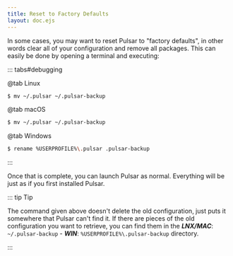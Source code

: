 ```yaml
---
title: Reset to Factory Defaults
layout: doc.ejs
---
```


In some cases, you may want to reset Pulsar to "factory defaults", in other
words clear all of your configuration and remove all packages. This can easily
be done by opening a terminal and executing:

::: tabs#debugging

@tab Linux

```sh
$ mv ~/.pulsar ~/.pulsar-backup
```

@tab macOS

```sh
$ mv ~/.pulsar ~/.pulsar-backup
```

@tab Windows

```sh
$ rename %USERPROFILE%\.pulsar .pulsar-backup
```

:::

Once that is complete, you can launch Pulsar as normal. Everything will be just
as if you first installed Pulsar.

::: tip Tip

The command given above doesn't delete the old configuration, just puts it
somewhere that Pulsar can't find it. If there are pieces of the old
configuration you want to retrieve, you can find them in the
**_LNX/MAC_**: `~/.pulsar-backup` -
**_WIN_**: `%USERPROFILE%\.pulsar-backup`
directory.

:::
